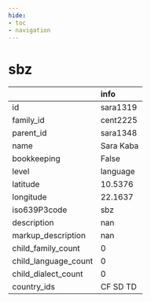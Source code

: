 ```yaml
---
hide:
- toc
- navigation
---
```

# sbz
|                      | info      |
|:---------------------|:----------|
| id                   | sara1319  |
| family_id            | cent2225  |
| parent_id            | sara1348  |
| name                 | Sara Kaba |
| bookkeeping          | False     |
| level                | language  |
| latitude             | 10.5376   |
| longitude            | 22.1637   |
| iso639P3code         | sbz       |
| description          | nan       |
| markup_description   | nan       |
| child_family_count   | 0         |
| child_language_count | 0         |
| child_dialect_count  | 0         |
| country_ids          | CF SD TD  |